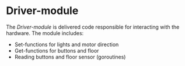 # Driver-module
The *Driver-module* is delivered code responsible for interacting with the hardware. The module includes:

- Set-functions for lights and motor direction
- Get-functions for buttons and floor
- Reading buttons and floor sensor (goroutines)